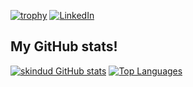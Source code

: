 
[![trophy](https://github-profile-trophy.vercel.app/?username=skindud)](https://github.com/ryo-ma/github-profile-trophy&theme=gruvbox)
[![LinkedIn][linkedin-shield]][linkedin-url]

## My GitHub stats!
[![skindud GitHub stats](https://github-readme-stats.vercel.app/api?username=skindud&theme=dark)](https://github.com/anuraghazra/github-readme-stats)
[![Top Languages](https://github-readme-stats.vercel.app/api/top-langs/?username=skindud&theme=dark)](https://github.com/anuraghazra/github-readme-stats)

<!-- ## How to reach me:
[Via my site](https://)
 -->


<!-- - 👋 Hi, I’m @skindud
- 👀 I’m interested in ...
- 🌱 I’m currently learning ...
- 💞️ I’m looking to collaborate on ...
- 📫 How to reach me ...
 -->
<!---
skindud/skindud is a ✨ special ✨ repository because its `README.md` (this file) appears on your GitHub profile.
You can click the Preview link to take a look at your changes.
--->

[linkedin-shield]: https://img.shields.io/badge/-LinkedIn-black.svg?style=for-the-badge&logo=linkedin&colorB=555
[linkedin-url]: https://linkedin.com/in/sergeydudkin/
